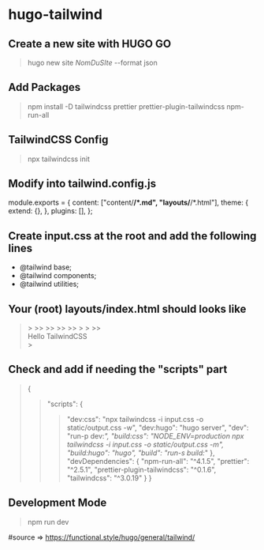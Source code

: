 # hugo-tailwind

## Create a new site with HUGO GO

> hugo new site *NomDuSIte* --format json

## Add Packages

> npm install -D tailwindcss prettier prettier-plugin-tailwindcss npm-run-all


## TailwindCSS Config

> npx tailwindcss init


## Modify into tailwind.config.js

  module.exports = {
  content: ["content/**/*.md", "layouts/**/*.html"],
  theme: {
    extend: {},
  },
  plugins: [],
 };


## Create input.css at the root and add the following lines

- @tailwind base;
- @tailwind components;
- @tailwind utilities;


## Your (root) layouts/index.html should looks like

> <!DOCTYPE html>
> <html lang="en">
>>  <head>
>>>    <meta charset="UTF-8" />
>>>    <meta name="viewport" content="width=device-width, initial-scale=1.0" />
>>>    <link rel="stylesheet" href="output.css" />
>>>    <title>Hello Hugo</title>
>>  </head>
>>  <body>
>>>    <div class="text-4xl text-red-700">Hello TailwindCSS</div>
>>  </body>
> </html>


## Check and add if needing the "scripts" part

> {
>>  "scripts": {
>>>    "dev:css": "npx tailwindcss -i input.css -o static/output.css -w",
>>>    "dev:hugo": "hugo server",
>>>    "dev": "run-p dev:*",
>>>    "build:css": "NODE_ENV=production npx tailwindcss -i input.css -o static/output.css -m",
>>>    "build:hugo": "hugo",
>>>    "build": "run-s build:*"
>  },
>>  "devDependencies": {
>>>    "npm-run-all": "^4.1.5",
>>>    "prettier": "^2.5.1",
>>>    "prettier-plugin-tailwindcss": "^0.1.6",
>>>    "tailwindcss": "^3.0.19"
>>  }
> }


## Development Mode
> npm run dev


#source => https://functional.style/hugo/general/tailwind/
